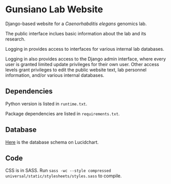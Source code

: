 # Gunsiano Lab Website

Django-based website for a _Caenorhabditis elegans_ genomics lab.

The public interface inclues basic information about the lab and its research.

Logging in provides access to interfaces for various internal lab databases.

Logging in also provides access to the Django admin interface,
where every user is granted limited update privileges for their own user.
Other access levels grant privileges to edit the public website text,
lab personnel information, and/or various internal databases.

## Dependencies

Python version is listed in `runtime.txt`.

Package dependencies are listed in `requirements.txt`.

## Database

[Here](https://www.lucidchart.com/documents/view/492c-0ebc-51d33178-9110-78400a001d4e)
is the database schema on Lucidchart.

## Code

CSS is in SASS. Run
`sass -wc --style compressed universal/static/stylesheets/styles.sass`
to compile.
